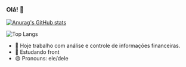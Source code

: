 ### Olá! 👋

[![Anurag's GitHub stats](https://github-readme-stats.vercel.app/api?username=diegoserra17&show_icons=true&theme=dracula&hide=contribs,prs)](https://github.com/diegoserra17/github-readme-stats&hide=contribs,prs)

![Top Langs](https://github-readme-stats.vercel.app/api/top-langs/?username=diegoserra17&size_weight=0.5&count_weight=0.5&layout=donut-vertical)

- 🔭 Hoje trabalho com análise e controle de informações financeiras.
- 🌱 Estudando front
- 😄 Pronouns: ele/dele


